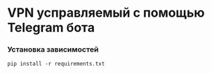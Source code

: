 # VPN усправляемый с помощью Telegram бота

### Установка зависимостей
```
pip install -r requirements.txt
```